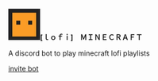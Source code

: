  
  
![logo](https://github.com/theusf/minecraft-lofi-music-discord-bot/blob/master/mine-lofi.jpg?raw=true)**[ｌｏｆｉ]　ＭＩＮＥＣＲＡＦＴ** 

A discord bot to play minecraft lofi playlists

[invite bot](https://discord.com/api/oauth2/authorize?client_id=724079626187702272&permissions=3156992&scope=bot)
